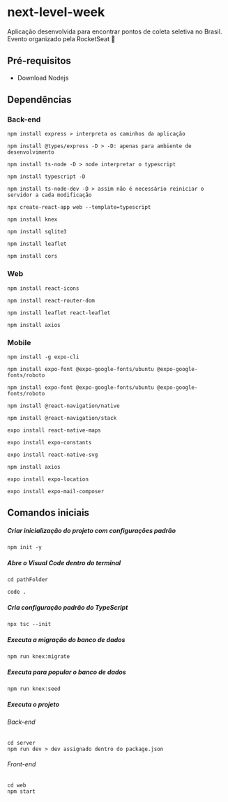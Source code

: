 # next-level-week
Aplicação desenvolvida para encontrar pontos de coleta seletiva no Brasil. Evento organizado pela RocketSeat 🚀

## Pré-requisitos

* Download Nodejs

## Dependências

### Back-end

```
npm install express > interpreta os caminhos da aplicação
```
```
npm install @types/express -D > -D: apenas para ambiente de desenvolvimento
```
```
npm install ts-node -D > node interpretar o typescript
```
```
npm install typescript -D
```
```
npm install ts-node-dev -D > assim não é necessário reiniciar o servidor a cada modificação
```
```
npx create-react-app web --template=typescript 
```
```
npm install knex
```
```
npm install sqlite3
```
```
npm install leaflet
```
```
npm install cors
```

### Web

```
npm install react-icons
```
```
npm install react-router-dom
```
```
npm install leaflet react-leaflet
```
```
npm install axios
```

### Mobile

```
npm install -g expo-cli
```
```
npm install expo-font @expo-google-fonts/ubuntu @expo-google-fonts/roboto
```
```
npm install expo-font @expo-google-fonts/ubuntu @expo-google-fonts/roboto
```
```
npm install @react-navigation/native
```
```
npm install @react-navigation/stack
```
```
expo install react-native-maps
```
```
expo install expo-constants
```
```
expo install react-native-svg
```
```
npm install axios
```
```
expo install expo-location
```
```
expo install expo-mail-composer
```

## Comandos iniciais
##### Criar inicialização do projeto com configurações padrão
```
npm init -y
```
##### Abre o Visual Code dentro do terminal
```
cd pathFolder
```
```
code .
```
##### Cria configuração padrão do TypeScript
```
npx tsc --init
```
##### Executa a migração do banco de dados
```
npm run knex:migrate
```
##### Executa para popular o banco de dados
```
npm run knex:seed
```
##### Executa o projeto
###### Back-end
```
cd server
npm run dev > dev assignado dentro do package.json
```

###### Front-end
```
cd web
npm start
```